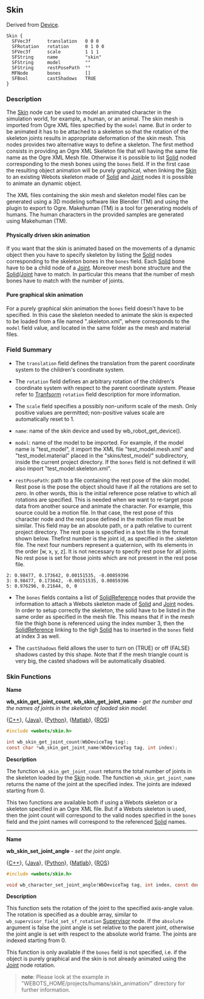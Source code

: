 ## Skin

Derived from [Device](device.md).

```
Skin {
  SFVec3f      translation   0 0 0
  SFRotation   rotation      0 1 0 0
  SFVec3f      scale         1 1 1
  SFString     name          "skin"
  SFString     model         ""
  SFString     restPosePath  ""
  MFNode       bones         []
  SFBool       castShadows   TRUE
}
```

### Description

The [Skin](#skin) node can be used to model an animated character in the simulation world, for example, a human, or an animal.
The skin mesh is imported from Ogre XML files specified by the `model` name.
But in order to be animated it has to be attached to a skeleton so that the rotation of the skeleton joints results in appropriate deformation of the skin mesh.
This nodes provides two alternative ways to define a skeleton.
The first method consists in providing an Ogre XML Skeleton file that will having the same file name as the Ogre XML Mesh file.
Otherwise it is possible to list [Solid](#solid) noded corresponding to the mesh bones using the `bones` field.
If in the first case the resulting object animation will be purely graphical, when linking the [Skin](#skin) to an existing Webots skeleton made of [Solid](#solid) and [Joint](#joint) nodes it is possible to animate an dynamic object.

The XML files containing the skin mesh and skeleton model files can be generated using a 3D modeling software like Blender (TM) and using the plugin to export to Ogre. 
Makehuman (TM) is a tool for generating models of humans. The human characters in the provided samples are generated using Makehuman (TM).

#### Physically driven skin animation

If you want that the skin is animated based on the movements of a dynamic object then you have to specify skeleton by listing the [Solid](#solid) nodes corresponding to the skeleton bones in the `bones` field.
Each [Solid](#solid) bone have to be a child node of a [Joint](#joint).
Moreover mesh bone structure and the [Solid](#solid)/[Joint](#joint) have to match.
In particular this means that the number of mesh bones have to match with the number of joints.


#### Pure graphical skin animation

For a purely graphical skin animation the `bones` field doesn't have to be specified.
In this case the skeleton needed to animate the skin is expected to be loaded from a file named "<modelName>.skeleton.xml", where <modelName> corresponds to the `model` field value, and located in the same folder as the mesh and material files.

### Field Summary

- The `translation` field defines the translation from the parent coordinate system to the children's coordinate system.

- The `rotation` field defines an arbitrary rotation of the children's coordinate system with respect to the parent coordinate system.
Please refer to [Tranfsorm](#transform) `rotation` field description for more information.

- The `scale` field specifies a possibly non-uniform scale of the mesh. Only positive values are permitted; non-positive values scale are automatically reset to 1.

- `name`: name of the skin device and used by wb_robot_get_device().

- `model`: name of the model to be imported.
For example, if the model name is "test_model", it import the XML file "test_model.mesh.xml" and "test_model.material" placed in the "skins/test_model/" subdirectory, inside the current project directory. If the `bones` field is not defined it will also import "test_model.skeleton.xml".

- `restPosePath`: path to a file containing the rest pose of the skin model.
Rest pose is the pose the object should have if all the rotations are set to zero.
In other words, this is the initial reference pose relative to which all rotations are specified.
This is needed when we want to re-target pose data from another source and animate the character.
For example, this source could be a motion file.
In that case, the rest pose of this character node and the rest pose defined in the motion file must be similar.
This field may be an absolute path, or a path relative to current project directory.
The rest pose is specified in a text file in the format shown below.
Thefirst number is the joint id, as specified in the .skeleton file.
The next four numbers represent a quaternion, with its elements in the order [w, x, y, z].
It is not necessary to specify rest pose for all joints.
No rest pose is set for those joints which are not present in the rest pose file.
```
2: 0.98477, 0.173642, 0.00151535, -0.00859396
3: 0.98477, 0.173642, -0.00151535, 0.00859396
5: 0.976296, 0.21644, 0, 0     
```

- The `bones` fields contains a list of [SolidReference](#solid_reference) nodes that provide the information to attach a Webots skeleton made of [Solid](#solid) and [Joint](#joint) nodes.
In order to setup correctly the skeleton, the solid have to be listed in the same order as specified in the mesh file.
This means that if in the mesh file the thigh bone is referenced using the index number 3, then the [SolidReference](#solid_reference) linking to the tigh [Solid](#solid) has to inserted in the `bones` field at index 3 as well.

- The `castShadows` field allows the user to turn on (TRUE) or off (FALSE) shadows casted by this shape. Note that if the mesh triangle count is very big, the casted shadows will be automatically disabled.

### Skin Functions

**Name**

**wb\_skin\_get\_joint\_count**, **wb\_skin\_get\_joint\_name** - *get the number and the names of joints in the skeleton of loaded skin model.*

{[C++](cpp-api.md#cpp_skin)}, {[Java](java-api.md#java_skin)}, {[Python](python-api.md#python_skin)}, {[Matlab](matlab-api.md#matlab_skin)}, {[ROS](ros-api.md)}

``` c
#include <webots/skin.h>

int wb_skin_get_joint_count(WbDeviceTag tag);
const char *wb_skin_get_joint_name(WbDeviceTag tag, int index);
```

**Description**

The function `wb_skin_get_joint_count` returns the total number of joints in the skeleton loaded by the [Skin](#skin) node.
The function `wb_skin_get_joint_name` returns the name of the joint at the specified index.
The joints are indexed starting from 0.

This two functions are available both if using a Webots skeleton or a skeleton specified in an Ogre XML file.
But if a Webots skeleton is used, then the joint count will correspond to the valid nodes specified in the `bones` field and the joint names will correspond to the referenced [Solid](#solid) names.

---

**Name**

**wb\_skin\_set\_joint\_angle** - *set the joint angle.*

{[C++](cpp-api.md#cpp_skin)}, {[Java](java-api.md#java_skin)}, {[Python](python-api.md#python_skin)}, {[Matlab](matlab-api.md#matlab_skin)}, {[ROS](ros-api.md)}

``` c
#include <webots/skin.h>

void wb_character_set_joint_angle(WbDeviceTag tag, int index, const double rotation[4], bool absolute)
```

**Description**

This function sets the rotation of the joint to the specified axis-angle value.
The rotation is specified as a double array, similar to `wb_supervisor_field_set_sf_rotation` [Supervisor](#supervisor) node.
If the `absolute` argument is false the joint angle is set relative to the parent joint, otherwise the joint angle is set with respect to the absolute world frame.
The joints are indexed starting from 0.

This function is only available if the `bones` field is not specified, i.e. if the object is purely graphical and the skin is not already animated using the [Joint](#joint) node rotation.

> **note**:
Please look at the example in "WEBOTS\_HOME/projects/humans/skin_animation/" directory for further information.
